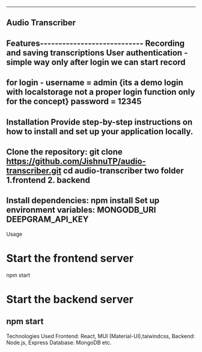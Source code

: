 -------------------------------------------
Audio Transcriber
----------------------------------------------
Features----------------------------
Recording and saving transcriptions
User authentication - simple way only  after login we can start record
--------------------------------------------------
for login - username = admin       {its a demo login with  localstorage not a proper login function only for the concept}
            password = 12345
--------------------------------------------------
Installation
Provide step-by-step instructions on how to install and set up your application locally.
---------------------------------------------------------------
Clone the repository:
git clone https://github.com/JishnuTP/audio-transcriber.git
cd audio-transcriber 
two folder 1.frontend
          2. backend 
--------------------------------------
Install dependencies:
npm install
Set up environment variables:
MONGODB_URI
DEEPGRAM_API_KEY
-------------------------------------------------------
Usage
# Start the frontend server
npm start
# Start the backend server
npm start
---------------------------------------------------------
Technologies Used
Frontend: React, MUI (Material-UI),taiwindcss, 
Backend: Node.js, Express
Database: MongoDB
etc.
